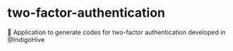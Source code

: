 # two-factor-authentication
🔐 Application to generate codes for two-factor authentication developed in @IndigoHive
